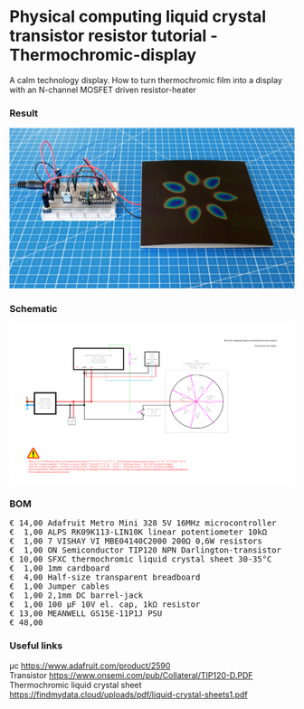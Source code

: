 # Physical computing liquid crystal transistor resistor tutorial - Thermochromic-display

A calm technology display. How to turn thermochromic film into a display with an N-channel MOSFET driven resistor-heater

### Result

![](Assets/10a%20result.jpg)

### Schematic

![](Assets/10a%20schematic.png)

### BOM

<pre>
€ 14,00 Adafruit Metro Mini 328 5V 16MHz microcontroller
€  1,00 ALPS RK09K113-LIN10K linear potentiometer 10kΩ
€  1,00 7 VISHAY VI MBE04140C2000 200Ω 0,6W resistors
€  1,00 ON Semiconductor TIP120 NPN Darlington-transistor
€ 10,00 SFXC thermochromic liquid crystal sheet 30-35°C
€  1,00 1mm cardboard
€  4,00 Half-size transparent breadboard
€  1,00 Jumper cables
€  1,00 2,1mm DC barrel-jack
€  1,00 100 µF 10V el. cap, 1kΩ resistor
€ 13,00 MEANWELL GS15E-11P1J PSU
€ 48,00
</pre>  

### Useful links  

μc https://www.adafruit.com/product/2590  
Transistor https://www.onsemi.com/pub/Collateral/TIP120-D.PDF  
Thermochromic liquid crystal sheet https://findmydata.cloud/uploads/pdf/liquid-crystal-sheets1.pdf  
